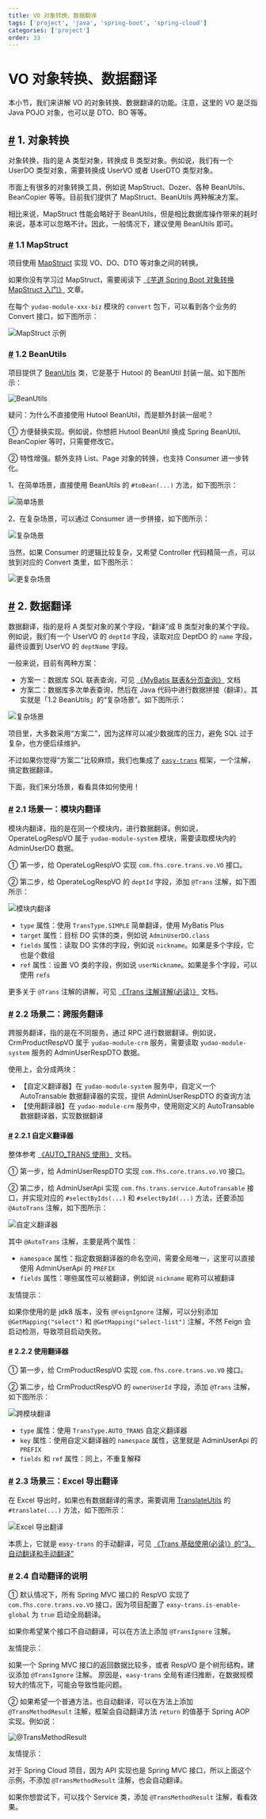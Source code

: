 ```yaml
---
title: VO 对象转换、数据翻译
tags: ['project', 'java', 'spring-boot', 'spring-cloud']
categories: ['project']
order: 33
---
```

# VO 对象转换、数据翻译

本小节，我们来讲解 VO 的对象转换、数据翻译的功能。注意，这里的 VO 是泛指 Java POJO 对象，也可以是 DTO、BO 等等。

 ## [#](#_1-对象转换) 1. 对象转换

 对象转换，指的是 A 类型对象，转换成 B 类型对象。例如说，我们有一个 UserDO 类型对象，需要转换成 UserVO 或者 UserDTO 类型对象。

 市面上有很多的对象转换工具，例如说 MapStruct、Dozer、各种 BeanUtils、BeanCopier 等等。目前我们提供了 MapStruct、BeanUtils 两种解决方案。

 相比来说，MapStruct 性能会略好于 BeanUtils，但是相比数据库操作带来的耗时来说，基本可以忽略不计。因此，一般情况下，建议使用 BeanUtils 即可。

 ### [#](#_1-1-mapstruct) 1.1 MapStruct

 项目使用 [MapStruct](https://www.iocoder.cn/Spring-Boot/MapStruct/?yudao) 实现 VO、DO、DTO 等对象之间的转换。

 如果你没有学习过 MapStruct，需要阅读下 [《芋道 Spring Boot 对象转换 MapStruct 入门》](https://www.iocoder.cn/Spring-Boot/MapStruct/?yudao) 文章。

 在每个 `yudao-module-xxx-biz` 模块的 `convert` 包下，可以看到各个业务的 Convert 接口，如下图所示：

 ![MapStruct 示例](https://cloud.iocoder.cn/img/%E5%90%8E%E7%AB%AF%E6%89%8B%E5%86%8C/VO/MapStruct.png)

 ### [#](#_1-2-beanutils) 1.2 BeanUtils

 项目提供了 [BeanUtils](https://github.com/YunaiV/yudao-cloud/blob/master/yudao-framework/yudao-common/src/main/java/cn/iocoder/yudao/framework/common/util/object/BeanUtils.java) 类，它是基于 Hutool 的 BeanUtil 封装一层。如下图所示：

 ![BeanUtils](https://cloud.iocoder.cn/img/%E5%90%8E%E7%AB%AF%E6%89%8B%E5%86%8C/VO/BeanUtils.png)

 疑问：为什么不直接使用 Hutool BeanUtil，而是额外封装一层呢？

 ① 方便替换实现。例如说，你想把 Hutool BeanUtil 换成 Spring BeanUtil、BeanCopier 等时，只需要修改它。

 ② 特性增强。额外支持 List、Page 对象的转换，也支持 Consumer 进一步转化。

 1、在简单场景，直接使用 BeanUtils 的 `#toBean(...)` 方法，如下图所示：

 ![简单场景](https://cloud.iocoder.cn/img/%E5%90%8E%E7%AB%AF%E6%89%8B%E5%86%8C/VO/BeanUtils-01.png)

 2、在复杂场景，可以通过 Consumer 进一步拼接，如下图所示：

 ![复杂场景](https://cloud.iocoder.cn/img/%E5%90%8E%E7%AB%AF%E6%89%8B%E5%86%8C/VO/BeanUtils-02.png)

 当然，如果 Consumer 的逻辑比较复杂，又希望 Controller 代码精简一点，可以放到对应的 Convert 类里，如下图所示：

 ![更复杂场景](https://cloud.iocoder.cn/img/%E5%90%8E%E7%AB%AF%E6%89%8B%E5%86%8C/VO/BeanUtils-03.png)

 ## [#](#_2-数据翻译) 2. 数据翻译

 数据翻译，指的是将 A 类型对象的某个字段，“翻译”成 B 类型对象的某个字段。例如说，我们有一个 UserVO 的 `deptId` 字段，读取对应 DeptDO 的 `name` 字段，最终设置到 UserVO 的 `deptName` 字段。

 一般来说，目前有两种方案：

 * 方案一：数据库 SQL 联表查询，可见 [《MyBatis 联表&分页查询》](/mybatis-pro/) 文档
* 方案二：数据库多次单表查询，然后在 Java 代码中进行数据拼接（翻译）。其实就是「1.2 BeanUtils」的“复杂场景”。如下图所示：

 ![复杂场景](https://cloud.iocoder.cn/img/%E5%90%8E%E7%AB%AF%E6%89%8B%E5%86%8C/VO/BeanUtils-02.png)

 项目里，大多数采用“方案二”，因为这样可以减少数据库的压力，避免 SQL 过于复杂，也方便后续维护。

 不过如果你觉得“方案二”比较麻烦，我们也集成了 [`easy-trans`](https://gitee.com/dromara/easy_trans) 框架，一个注解，搞定数据翻译。

 下面，我们来分场景，看看具体如何使用！

 ### [#](#_2-1-场景一-模块内翻译) 2.1 场景一：模块内翻译

 模块内翻译，指的是在同一个模块内，进行数据翻译。例如说，OperateLogRespVO 属于 `yudao-module-system` 模块，需要读取模块内的 AdminUserDO 数据。

 ① 第一步，给 OperateLogRespVO 实现 `com.fhs.core.trans.vo.VO` 接口。

 ② 第二步，给 OperateLogRespVO 的 `deptId` 字段，添加 `@Trans` 注解，如下图所示：

 ![模块内翻译](https://cloud.iocoder.cn/img/%E5%90%8E%E7%AB%AF%E6%89%8B%E5%86%8C/VO/%E6%A8%A1%E5%9D%97%E5%86%85%E7%BF%BB%E8%AF%91.png)

 * `type` 属性：使用 `TransType.SIMPLE` 简单翻译，使用 MyBatis Plus
* `target` 属性：目标 DO 实体的类，例如说 `AdminUserDO.class`
* `fields` 属性：读取 DO 实体的字段，例如说 `nickname`。如果是多个字段，它也是个数组
* `ref` 属性：设置 VO 类的字段，例如说 `userNickname`。如果是多个字段，可以使用 `refs`

 更多关于 `@Trans` 注解的讲解，可见 [《Trans 注解详解(必读)》](http://easy-trans.fhs-opensource.top/components/trans.html) 文档。

 ### [#](#_2-2-场景二-跨服务翻译) 2.2 场景二：跨服务翻译

 跨服务翻译，指的是在不同服务，通过 RPC 进行数据翻译。例如说，CrmProductRespVO 属于 `yudao-module-crm` 服务，需要读取 `yudao-module-system` 服务的 AdminUserRespDTO 数据。

 使用上，会分成两块：

 * 【自定义翻译器】在 `yudao-module-system` 服务中，自定义一个 AutoTransable 数据翻译器的实现，提供 AdminUserRespDTO 的查询方法
* 【使用翻译器】在 `yudao-module-crm` 服务中，使用刚定义的 AutoTransable 数据翻译器，实现数据翻译

 #### [#](#_2-2-1-自定义翻译器) 2.2.1 自定义翻译器

 整体参考 [《AUTO\_TRANS 使用》](http://easy-trans.fhs-opensource.top/components/auto.html) 文档。

 ① 第一步，给 AdminUserRespDTO 实现 `com.fhs.core.trans.vo.VO` 接口。

 ② 第二步，给 AdminUserApi 实现 `com.fhs.trans.service.AutoTransable` 接口，并实现对应的 `#selectByIds(...)` 和 `#selectById(...)` 方法，还要添加 `@AutoTrans` 注解，如下图所示：

 ![自定义翻译器](https://cloud.iocoder.cn/img/%E5%90%8E%E7%AB%AF%E6%89%8B%E5%86%8C/VO/%E8%87%AA%E5%AE%9A%E4%B9%89%E7%BF%BB%E8%AF%91%E5%99%A8.png)

 其中 `@AutoTrans` 注解，主要是两个属性：

 * `namespace` 属性：指定数据翻译器的命名空间，需要全局唯一，这里可以直接使用 AdminUserApi 的 `PREFIX`
* `fields` 属性：哪些属性可以被翻译，例如说 `nickname` 昵称可以被翻译

 友情提示：

 如果你使用的是 jdk8 版本，没有 `@FeignIgnore` 注解，可以分别添加 `@GetMapping("select")` 和 `@GetMapping("select-list")` 注解，不然 Feign 会启动检测，导致项目启动失败。

 #### [#](#_2-2-2-使用翻译器) 2.2.2 使用翻译器

 ① 第一步，给 CrmProductRespVO 实现 `com.fhs.core.trans.vo.VO` 接口。

 ② 第二步，给 CrmProductRespVO 的 `ownerUserId` 字段，添加 `@Trans` 注解，如下图所示：

 ![跨模块翻译](https://cloud.iocoder.cn/img/%E5%90%8E%E7%AB%AF%E6%89%8B%E5%86%8C/VO/%E8%B7%A8%E6%A8%A1%E5%9D%97%E7%BF%BB%E8%AF%91.png)

 * `type` 属性：使用 `TransType.AUTO_TRANS` 自定义翻译器
* `key` 属性：使用自定义翻译器的 `namespace` 属性，这里就是 AdminUserApi 的 `PREFIX`
* `fields` 和 `ref` 属性：同上，不重复解释

 ### [#](#_2-3-场景三-excel-导出翻译) 2.3 场景三：Excel 导出翻译

 在 Excel 导出时，如果也有数据翻译的需求，需要调用 [TranslateUtils](https://github.com/YunaiV/yudao-cloud/blob/master/yudao-framework/yudao-spring-boot-starter-mybatis/src/main/java/cn/iocoder/yudao/framework/translate/core/TranslateUtils.java) 的 `#translate(...)` 方法，如下图所示：

 ![Excel 导出翻译](https://cloud.iocoder.cn/img/%E5%90%8E%E7%AB%AF%E6%89%8B%E5%86%8C/VO/%E5%AF%BC%E5%87%BA%E7%BF%BB%E8%AF%91.png)

 本质上，它就是 `easy-trans` 的手动翻译，可见 [《Trans 基础使用(必读)》的“3、自动翻译和手动翻译”](http://easy-trans.fhs-opensource.top/components/basic.html#_3%E3%80%81%E8%87%AA%E5%8A%A8%E7%BF%BB%E8%AF%91%E5%92%8C%E6%89%8B%E5%8A%A8%E7%BF%BB%E8%AF%91)

 ### [#](#_2-4-自动翻译的说明) 2.4 自动翻译的说明

 ① 默认情况下，所有 Spring MVC 接口的 RespVO 实现了 `com.fhs.core.trans.vo.VO` 接口，因为项目配置了 `easy-trans.is-enable-global` 为 `true` 启动全局翻译。

 如果你希望某个接口不自动翻译，可以在方法上添加 `@TransIgnore` 注解。

 友情提示：

 如果一个 Spring MVC 接口的返回数据比较多，或者 RespVO 是个树形结构，建议添加 `@TransIgnore` 注解。
原因是，`easy-trans` 全局有递归推断，在数据规模较大的情况下，可能会导致性能问题。

 ② 如果希望一个普通方法，也自动翻译，可以在方法上添加 `@TransMethodResult` 注解，框架会自动翻译方法 `return` 的值基于 Spring AOP 实现。例如说：

 ![@TransMethodResult](https://cloud.iocoder.cn/img/%E5%90%8E%E7%AB%AF%E6%89%8B%E5%86%8C/VO/TransMethodResult.png)

 友情提示：

 对于 Spring Cloud 项目，因为 API 实现也是 Spring MVC 接口，所以上面这个示例，不添加 `@TransMethodResult` 注解，也会自动翻译。

 如果你想尝试下，可以找个 Service 类，添加 `@TransMethodResult` 注解，看看效果。
